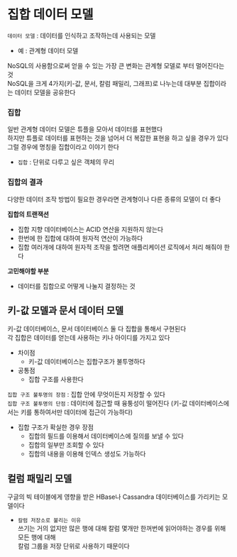 # 집합 데이터 모델

`데이터 모델` : 데이터를 인식하고 조작하는데 사용되는 모델  
- 예 : 관계형 데이터 모델

NoSQL의 사용함으로써 얻을 수 있는 가장 큰 변화는 관계형 모델로 부터 멀어진다는 것  
NoSQL을 크게 4가지(키-값, 문서, 칼럼 패밀리, 그래프)로 나누는데 대부분 집합이라는 데이터 모델을 공유한다  

### 집합
일반 관계형 데이터 모델은 튜플을 모아서 데이터를 표현했다  
하지만 튜플로 데이터를 표현하는 것을 넘어서 더 복잡한 표현을 하고 싶을 경우가 있다  
그럴 경우에 명칭을 집합이라고 이야기 한다  
- `집합` : 단위로 다루고 싶은 객체의 무리  

### 집합의 결과
다양한 데이터 조작 방법이 필요한 경우라면 관계형이나 다른 종류의 모델이 더 좋다  

**집합의 트랜잭션**
- 집합 지향 데이터베이스는 ACID 연산을 지원하지 않는다
- 한번에 한 집합에 대하여 원자적 연산이 가능하다
- 집합 여러개에 대하여 원자적 조작을 할려면 애플리케이션 로직에서 처리 해줘야 한다

**고민해야할 부분**
- 데이터를 집합으로 어떻게 나눌지 결정하는 것

## 키-값 모델과 문서 데이터 모델

키-값 데이터베이스, 문서 데이터베이스 둘 다 집합을 통해서 구현된다  
각 집합은 데이터를 얻는데 사용하는 키나 아이디를 가지고 있다  
- 차이점
  - 키-값 데이터베이스는 집합구조가 불투명하다
- 공통점
  - 집합 구조를 사용한다

`집합 구조 불투명의 장점` : 집합 안에 무엇이든지 저장할 수 있다  
`집합 구조 불투명의 단점` : 데이터에 접근할 때 융퉁성이 떨어진다 (키-값 데이터베이스에서는 키를 통하여서만 데이터에 접근이 가능하다)  

- 집합 구조가 확실한 경우 장점
  - 집합의 필드를 이용해서 데이터베이스에 질의를 보낼 수 있다
  - 집합의 일부만 조회할 수 있다
  - 집합의 내용을 이용해 인덱스 생성도 가능하다  

## 컬럼 패밀리 모델

구글의 빅 테이블에게 영향을 받은 HBase나 Cassandra 데이터베이스를 가리키는 모델이다  
- `칼럼 저장소로 불리는 이유`  
  쓰기는 거의 없지만 많은 행에 대해 칼럼 몇개만 한꺼번에 읽어야하는 경우를 위해 모든 행에 대해  
  칼럼 그룹을 저장 단위로 사용하기 때문이다  



  

